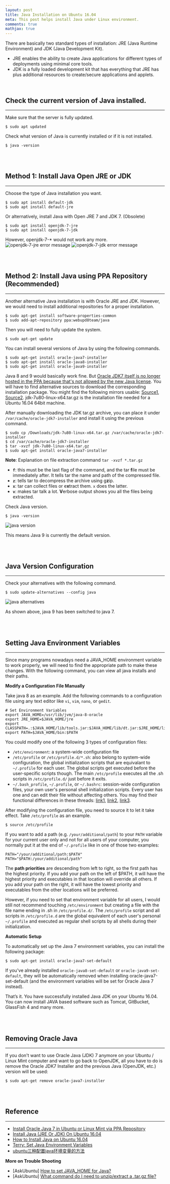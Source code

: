 ```yaml
---
layout: post
title: Java Installation on Ubuntu 16.04
meta: This post helps install Java under Linux environment.
comments: true
mathjax: true
---
```


There are basically two standard types of installation: JRE (Java Runtime Environment) and JDK (Java Development Kit).
+ JRE enables the ability to create Java applications for different types of deployments using minimal core tools.
+ JDK is a fully loaded development kit that has everything that JRE has plus additional resources to create/secure applications and applets.

<br>

## Check the current version of Java installed.
---
Make sure that the server is fully updated.
```shell
$ sudo apt updated
```
Check what version of Java is currently installed or if it is not installed.
```shell
$ java -version
```

<br><br>

## Method 1: Install Java Open JRE or JDK
---
Choose the type of Java installation you want.
```shell
$ sudo apt install default-jdk
$ sudo apt install default-jre
```
Or alternatively, install Java with Open JRE 7 and JDK 7. (Obsolete)
```shell
$ sudo apt install openjdk-7-jre
$ sudo apt install openjdk-7-jdk
```
However, openjdk-7-* would not work any more.
![openjdk-7-jre error message]({{site.baseurl}}/assets/images/2017-10-11/1.png)
![openjdk-7-jdk error message]({{site.baseurl}}/assets/images/2017-10-11/2.png)

<br><br>

## Method 2: Install Java using PPA Repository (Recommended)
---
Another alternative Java installation is with Oracle JRE and JDK. However, we would need to install additional repositories for a proper installation.
```shell
$ sudo apt-get install software-properties-common
$ sudo add-apt-repository ppa:webupd8team/java
```
Then you will need to fully update the system.
```shell
$ sudo apt-get update
```
You can install several versions of Java by using the following commands.
```shell
$ sudo apt-get install oracle-java7-installer
$ sudo apt-get install oracle-java8-installer
$ sudo apt-get install oracle-java9-installer
```
Java 8 and 9 would basically work fine. But [Oracle JDK7 itself is no longer hosted in the PPA because that's not allowed by the new Java license](http://www.webupd8.org/2012/01/install-oracle-java-jdk-7-in-ubuntu-via.html). You will have to find alternative sources to download the corresponding installation package. You might find the following mirrors usable: [Source1](http://ftp.osuosl.org/pub/funtoo/distfiles/oracle-java/ "Mirror hosted by Oregon State University"), [Source2](http://www.360sdn.com/ide-develop-tool/2016/0919/9262.html "360sdn Mirror"). jdk-7u80-linux-x64.tar.gz is the installation file needed for a Ubuntu 16.04 64bit machine.

After manually downloading the JDK tar.gz archive, you can place it under `/var/cache/oracle-jdk7-installer` and install it using the previous command.
```shell
$ sudo cp /Downloads/jdk-7u80-linux-x64.tar.gz /var/cache/oracle-jdk7-installer
$ cd /var/cache/oracle-jdk7-installer
$ tar -xvzf jdk-7u80-linux-x64.tar.gz
$ sudo apt-get install oracle-java7-installer
```
**Note**: Explanation on file extraction command `tar -xvzf *.tar.gz`<br>
+ **`f`**: this must be the last flag of the command, and the tar <span style="font-weight: bold;">f</span>ile must be immediately after. It tells tar the name and path of the compressed file.
+ **`z`**: tells tar to decompress the archive using g<span style="font-weight: bold;">z</span>ip.
+ **`x`**: tar can collect files or e<span style="font-weight: bold;">x</span>tract them. `x` does the latter.
+ **`v`**: makes tar talk a lot. <span style="font-weight: bold;">V</span>erbose output shows you all the files being extracted.

Check Java version.
```shell
$ java -version
```
![java version]({{site.baseurl}}/assets/images/2017-10-11/3.png)

This means Java 9 is currently the default version.

<br><br>

## Java Version Configuration
---
Check your alternatives with the following command.
```shell
$ sudo update-alternatives --config java
```
![java alternatives]({{site.baseurl}}/assets/images/2017-10-11/4.png)

As shown above, java 9 has been switched to java 7.

<br><br>

## Setting Java Environment Variables
---
Since many programs nowadays need a JAVA_HOME environment variable to work properly, we will need to find the appropriate path to make these changes. With the following command, you can view all java installs and their paths.

**Modify a Configuration File Manually**

Take java 8 as an example. Add the following commands to a configuration file using any text editor like `vi`, `vim`, `nano`, or `gedit`.
```shell
# Set Environment Variables
export JAVA_HOME=/usr/lib/jvm/java-8-oracle
export JRE_HOME=$JAVA_HOME/jre
export CLASSPATH=.:$JAVA_HOME/lib/tools.jar:$JAVA_HOME/lib/dt.jar:$JRE_HOME/lib
export PATH=$JAVA_HOME/bin:$PATH
```
You could modify one of the following 3 types of configuration files:
+ `/etc/environment`: a system-wide configuration file
+ `/etc/profile` or `/etc/profile.d/*.sh`: also belong to system-wide configuration, the global initialization scripts that are equivalant to `~/.profile` for each user. The global scripts get executed before the user-specific scripts though. The main `/etc/profile` executes all the .sh scripts in `/etc/profile.d/` just before it exits.
+ `~/.bash_profile`, `~/.profile`, or `~/.bashrc`: session-wide configuration files, your own user's personal shell initialization scripts. Every user has one and can edit their file without affecting others. You may find their functional differences in these threads: [link1](https://askubuntu.com/questions/866161/setting-path-variable-in-etc-environment-vs-profile), [link2](https://serverfault.com/questions/261802/what-are-the-functional-differences-between-profile-bash-profile-and-bashrc "What are the functional differences between .profile .bash_profile and .bashrc?"), [link3](https://superuser.com/questions/789448/choosing-between-bashrc-profile-bash-profile-etc "[superuser] Choosing between .bashrc, .profile, .bash_profile, etc").

After modifying the configuration file, you need to source it to let it take effect. Take `/etc/profile` as an example.
```shell
$ source /etc/profile
```

If you want to add a path (e.g. `/your/additional/path`) to your `PATH` variable for your current user only and not for all users of your computer, you normally put it at the end of `~/.profile` like in one of those two examples:
```shell
PATH="/your/additional/path:$PATH"
PATH="$PATH:/your/additional/path"
```
The **path priorities** are descending from left to right, so the first path has the highest priority. If you add your path on the left of $PATH, it will have the highest priority and executables in that location will override all others. If you add your path on the right, it will have the lowest priority and executables from the other locations will be preferred.

However, if you need to set that environment variable for all users, I would still not recommend touching `/etc/environment` but creating a file with the file name ending in .sh in `/etc/profile.d/`. The `/etc/profile` script and all scripts in `/etc/profile.d` are the global equivalent of each user's personal `~/.profile` and executed as regular shell scripts by all shells during their initialization.

**Automatic Setup**

To automatically set up the Java 7 environment variables, you can install the following package:
```shell
$ sudo apt-get install oracle-java7-set-default
```
If you've already installed `oracle-java8-set-default` or `oracle-java9-set-default`, they will be automatically removed when installing oracle-java7-set-default (and the environment variables will be set for Oracle Java 7 instead).

That’s it. You have successfully installed Java JDK on your Ubuntu 16.04. You can now install JAVA based software such as Tomcat, GitBucket, GlassFish 4 and many more.

<br><br>

## Removing Oracle Java
---
If you don't want to use Oracle Java (JDK) 7 anymore on your Ubuntu / Linux Mint computer and want to go back to OpenJDK, all you have to do is remove the Oracle JDK7 Installer and the previous Java (OpenJDK, etc.) version will be used:
```shell
$ sudo apt-get remove oracle-java7-installer
```

<br><br>

## Reference
---
+ [Install Oracle Java 7 in Ubuntu or Linux Mint via PPA Repository](http://www.webupd8.org/2012/01/install-oracle-java-jdk-7-in-ubuntu-via.html)
+ [Install Java (JRE Or JDK) On Ubuntu 16.04](https://www.atlantic.net/community/howto/install-java-jre-jdk-on-ubuntu-16-04/)
+ [How to Install Java on Ubuntu 16.04](https://www.rosehosting.com/blog/how-to-install-java-on-ubuntu-16-04/)
+ [Terry: Set Java Environment Variables](https://terry.im/wiki/terry/Set%2BJava%2BEnvironment%2BVariables.html)
+ [ubuntu三种配置java环境变量的方法](https://my.oschina.net/dyyweb/blog/634067)

**More on Trouble Shooting**<br>
+ [AskUbuntu] [How to set JAVA_HOME for Java?](https://askubuntu.com/questions/175514/how-to-set-java-home-for-java)
+ [AskUbuntu] [What command do I need to unzip/extract a .tar.gz file?](https://askubuntu.com/questions/25347/what-command-do-i-need-to-unzip-extract-a-tar-gz-file)
